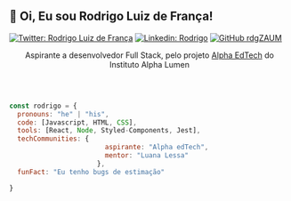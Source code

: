 <h2> 🤙 Oi, Eu sou Rodrigo Luiz de França!</h2> 

[![Twitter: Rodrigo Luiz de França](https://img.shields.io/twitter/follow/rodrigolfranca?style=social)](https://twitter.com/rodrigolfranca)
[![Linkedin: Rodrigo](https://img.shields.io/badge/-rodrigozaum-blue?style=flat-square&logo=Linkedin&logoColor=white&link=https://www.linkedin.com/in/rodrigozaum/)](https://www.linkedin.com/in/rodrigozaum/)
[![GitHub rdgZAUM](https://img.shields.io/github/followers/rdgZAUM?label=follow&style=social)](https://github.com/rdgZAUM)


<p align="center">Aspirante a desenvolvedor Full Stack, pelo projeto <a href="https://sejaalphaedtech.org.br">Alpha EdTech</a>  do Instituto Alpha Lumen</p></br>

```javascript

const rodrigo = {
  pronouns: "he" | "his",
  code: [Javascript, HTML, CSS],
  tools: [React, Node, Styled-Components, Jest],
  techCommunities: {
                        aspirante: "Alpha edTech",
                        mentor: "Luana Lessa"
                      },
  funFact: "Eu tenho bugs de estimação"

}

```
